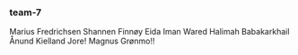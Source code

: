 ### team-7

Marius Fredrichsen
Shannen Finnøy
Eida Iman Wared
Halimah Babakarkhail
Ånund Kielland Jore!
Magnus Grønmo!!